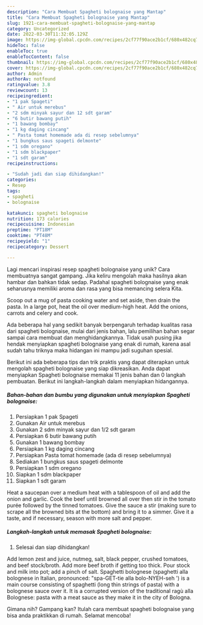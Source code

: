 ```yaml
---
description: "Cara Membuat Spagheti bolognaise yang Mantap"
title: "Cara Membuat Spagheti bolognaise yang Mantap"
slug: 1921-cara-membuat-spagheti-bolognaise-yang-mantap
category: Uncategorized
date: 2022-03-30T11:32:05.129Z
image: https://img-global.cpcdn.com/recipes/2cf77f90ace2b1cf/680x482cq70/spagheti-bolognaise-foto-resep-utama.jpg
hideToc: false
enableToc: true
enableTocContent: false
thumbnail: https://img-global.cpcdn.com/recipes/2cf77f90ace2b1cf/680x482cq70/spagheti-bolognaise-foto-resep-utama.jpg
cover: https://img-global.cpcdn.com/recipes/2cf77f90ace2b1cf/680x482cq70/spagheti-bolognaise-foto-resep-utama.jpg
author: Admin
authorAv: notfound
ratingvalue: 3.8
reviewcount: 13
recipeingredient:
- "1 pak Spageti"
- " Air untuk merebus"
- "2 sdm minyak sayur dan 12 sdt garam"
- "6 butir bawang putih"
- "1 bawang bombay"
- "1 kg daging cincang"
- " Pasta tomat homemade ada di resep sebelumnya"
- "1 bungkus saus spageti delmonte"
- "1 sdm oregano"
- "1 sdm blackpaper"
- "1 sdt garam"
recipeinstructions:

- "Sudah jadi dan siap dihidangkan!"
categories:
- Resep
tags:
- spagheti
- bolognaise

katakunci: spagheti bolognaise 
nutrition: 173 calories
recipecuisine: Indonesian
preptime: "PT18M"
cooktime: "PT48M"
recipeyield: "1"
recipecategory: Dessert

---
```





Lagi mencari inspirasi resep spagheti bolognaise yang unik? Cara membuatnya sangat gampang. Jika keliru mengolah maka hasilnya akan hambar dan bahkan tidak sedap. Padahal spagheti bolognaise yang enak seharusnya memiliki aroma dan rasa yang bisa memancing selera Kita.





Scoop out a mug of pasta cooking water and set aside, then drain the pasta. In a large pot, heat the oil over medium-high heat. Add the onions, carrots and celery and cook.

Ada beberapa hal yang sedikit banyak berpengaruh terhadap kualitas rasa dari spagheti bolognaise, mulai dari jenis bahan, lalu pemilihan bahan segar sampai cara membuat dan menghidangkannya. Tidak usah pusing jika hendak menyiapkan spagheti bolognaise yang enak di rumah, karena asal sudah tahu triknya maka hidangan ini mampu jadi suguhan spesial.






Berikut ini ada beberapa tips dan trik praktis yang dapat diterapkan untuk mengolah spagheti bolognaise yang siap dikreasikan. Anda dapat menyiapkan Spagheti bolognaise memakai 11 jenis bahan dan 0 langkah pembuatan. Berikut ini langkah-langkah dalam menyiapkan hidangannya.

<!--inarticleads1-->

##### Bahan-bahan dan bumbu yang digunakan untuk menyiapkan Spagheti bolognaise:

1. Persiapkan 1 pak Spageti
1. Gunakan  Air untuk merebus
1. Gunakan 2 sdm minyak sayur dan 1/2 sdt garam
1. Persiapkan 6 butir bawang putih
1. Gunakan 1 bawang bombay
1. Persiapkan 1 kg daging cincang
1. Persiapkan  Pasta tomat homemade (ada di resep sebelumnya)
1. Sediakan 1 bungkus saus spageti delmonte
1. Persiapkan 1 sdm oregano
1. Siapkan 1 sdm blackpaper
1. Siapkan 1 sdt garam


Heat a saucepan over a medium heat with a tablespoon of oil and add the onion and garlic. Cook the beef until browned all over then stir in the tomato purée followed by the tinned tomatoes. Give the sauce a stir (making sure to scrape all the browned bits at the bottom) and bring it to a simmer. Give it a taste, and if necessary, season with more salt and pepper. 

<!--inarticleads2-->

##### Langkah-langkah untuk memasak Spagheti bolognaise:


1. Selesai dan siap dihidangkan!

Add lemon zest and juice, nutmeg, salt, black pepper, crushed tomatoes, and beef stock/broth. Add more beef broth if getting too thick. Pour stock and milk into pot; add a pinch of salt. Spaghetti bolognese (spaghetti alla bolognese in Italian, pronounced: &#34;spa-GET-tie alla bolo-NYEH-seh &#39;) is a main course consisting of spaghetti (long thin strings of pasta) with a bolognese sauce over it. It is a corrupted version of the traditional ragù alla Bolognese: pasta with a meat sauce as they make it in the city of Bologna. 

Gimana nih? Gampang kan? Itulah cara membuat spagheti bolognaise yang bisa anda praktikkan di rumah. Selamat mencoba!
